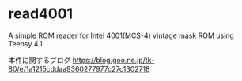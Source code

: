 # read4001
A simple ROM reader for Intel 4001(MCS-4) vintage mask ROM using Teensy 4.1

本件に関するブログ
https://blog.goo.ne.jp/tk-80/e/1a1215cddaa9360277977c27c1302718
